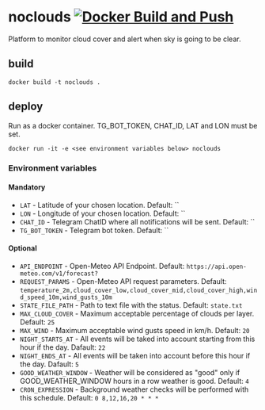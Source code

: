 # noclouds [![Docker Build and Push](https://github.com/shuienko/noclouds/actions/workflows/docker-image.yml/badge.svg)](https://github.com/shuienko/noclouds/actions/workflows/docker-image.yml)

Platform to monitor cloud cover and alert when sky is going to be clear.

## build
```
docker build -t noclouds .
```

## deploy
Run as a docker container. TG_BOT_TOKEN, CHAT_ID, LAT and LON must be set.
```
docker run -it -e <see environment variables below> noclouds
```

### Environment variables
#### Mandatory
- `LAT` - Latitude of your chosen location. Default: ``
- `LON` - Longitude of your chosen location. Default: ``
- `CHAT_ID` - Telegram ChatID where all notifications will be sent. Default: ``
- `TG_BOT_TOKEN` - Telegram bot token. Default: ``

#### Optional
- `API_ENDPOINT` - Open-Meteo API Endpoint. Default: `https://api.open-meteo.com/v1/forecast?`
- `REQUEST_PARAMS` - Open-Meteo API request parameters. Default: `temperature_2m,cloud_cover_low,cloud_cover_mid,cloud_cover_high,wind_speed_10m,wind_gusts_10m`
- `STATE_FILE_PATH` - Path to text file with the status. Default: `state.txt`
- `MAX_CLOUD_COVER` - Maximum acceptable percentage of clouds per layer. Default: `25`
- `MAX_WIND` - Maximum acceptable wind gusts speed in km/h. Default: `20`
- `NIGHT_STARTS_AT` - All events will be taked into account starting from this hour if the day. Dafault: `22`
- `NIGHT_ENDS_AT` - All events will be taken into account before this hour if the day. Dafault: `5`
- `GOOD_WEATHER_WINDOW` - Weather will be considered as "good" only if GOOD_WEATHER_WINDOW hours in a row weather is good. Default: `4`
- `CRON_EXPRESSION` - Background weather checks will be performed with this schedule. Default: `0 8,12,16,20 * * *`
